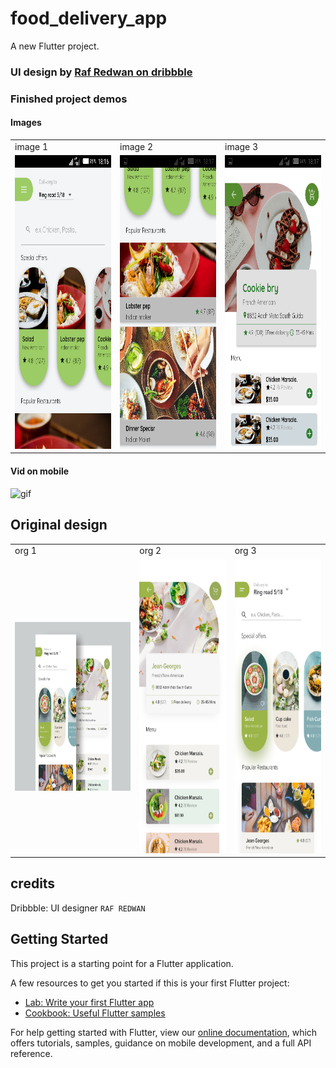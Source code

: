 # food_delivery_app

A new Flutter project.

### UI design by [Raf Redwan on dribbble](https://dribbble.com/shots/5998580-Food-Delivery-App)

### Finished project demos
#### Images
<table>
   <tr>
      <td> image 1</td>
      <td> image 2</td>
      <td> image 3</td>
   </tr>
   <tr>
      <td><img src="assets/demos/food_delivery_1.png" width=270 height=470></td>
      <td><img src="assets/demos/food_delivery_2.png" width=270 height=470></td>
      <td><img src="assets/demos/food_delivery_3.png" width=270 height=470></td>
   </tr>
</table>

#### Vid on mobile
![gif](assets/demos/food_delivery.gif)

## Original design
<table>
   <tr>
      <td> org 1</td>
      <td> org 2</td>
      <td> org 3</td>
   </tr>
   <tr>
      <td><img src="assets/screenshots/food.jpg" width=370 height=270></td>
      <td><img src="assets/screenshots/food_menu.png" width=270 height=470></td>
      <td><img src="assets/screenshots/food_explore.png" width=270 height=470></td>
   </tr>
</table>

## credits
Dribbble: UI designer `RAF REDWAN`

## Getting Started

This project is a starting point for a Flutter application.

A few resources to get you started if this is your first Flutter project:

- [Lab: Write your first Flutter app](https://flutter.dev/docs/get-started/codelab)
- [Cookbook: Useful Flutter samples](https://flutter.dev/docs/cookbook)

For help getting started with Flutter, view our
[online documentation](https://flutter.dev/docs), which offers tutorials,
samples, guidance on mobile development, and a full API reference.
